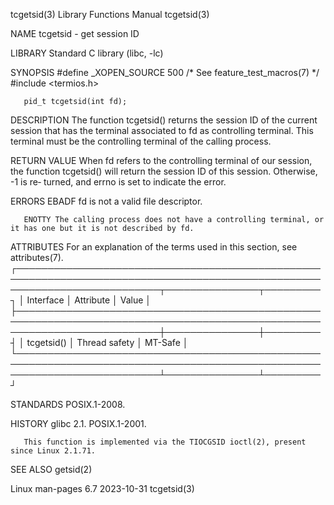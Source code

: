 tcgetsid(3)							   Library Functions Manual							   tcgetsid(3)

NAME
       tcgetsid - get session ID

LIBRARY
       Standard C library (libc, -lc)

SYNOPSIS
       #define _XOPEN_SOURCE 500	/* See feature_test_macros(7) */
       #include <termios.h>

       pid_t tcgetsid(int fd);

DESCRIPTION
       The  function  tcgetsid()  returns the session ID of the current session that has the terminal associated to fd as controlling terminal.	 This terminal
       must be the controlling terminal of the calling process.

RETURN VALUE
       When fd refers to the controlling terminal of our session, the function tcgetsid() will return the session ID of this session.  Otherwise,  -1  is  re‐
       turned, and errno is set to indicate the error.

ERRORS
       EBADF  fd is not a valid file descriptor.

       ENOTTY The calling process does not have a controlling terminal, or it has one but it is not described by fd.

ATTRIBUTES
       For an explanation of the terms used in this section, see attributes(7).
       ┌───────────────────────────────────────────────────────────────────────────────────────────────────────────────────────────┬───────────────┬─────────┐
       │ Interface														   │ Attribute	   │ Value   │
       ├───────────────────────────────────────────────────────────────────────────────────────────────────────────────────────────┼───────────────┼─────────┤
       │ tcgetsid()														   │ Thread safety │ MT-Safe │
       └───────────────────────────────────────────────────────────────────────────────────────────────────────────────────────────┴───────────────┴─────────┘

STANDARDS
       POSIX.1-2008.

HISTORY
       glibc 2.1.  POSIX.1-2001.

       This function is implemented via the TIOCGSID ioctl(2), present since Linux 2.1.71.

SEE ALSO
       getsid(2)

Linux man-pages 6.7							  2023-10-31								   tcgetsid(3)
